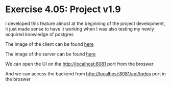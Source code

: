 # Exercise 4.05: Project v1.9

I developed this feature almost at the beginning of the project development, it just made sense to have it working when I was also testing my newly acquired knowledge of postgres


The image of the client can be found [here](https://hub.docker.com/r/sirpacoder/client)

The image of the server can be found [here](https://hub.docker.com/r/sirpacoder/server)

We can open the UI on the [http://localhost:8081](http://localhost:8081) port from the broswer

And we can access the backend from [http://localhost:8081/api/todos](http://localhost:8081/api/todos) port in the broswer